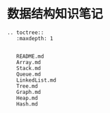 # 数据结构知识笔记

```eval_rst
.. toctree::
   :maxdepth: 1

   
   README.md
   Array.md
   Stack.md
   Queue.md
   LinkedList.md
   Tree.md
   Graph.md
   Heap.md
   Hash.md

```